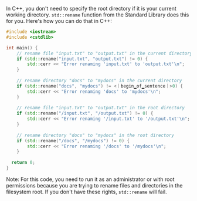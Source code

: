 In C++, you don't need to specify the root directory if it is your current working directory. `std::rename` function from the Standard Library does this for you. Here's how you can do that in C++:

```C++
#include <iostream>
#include <cstdlib>

int main() {
    // rename file "input.txt" to "output.txt" in the current directory
    if (std::rename("input.txt", "output.txt") != 0) {
        std::cerr << "Error renaming 'input.txt' to 'output.txt'\n";
    }
    
    // rename directory "docs" to "mydocs" in the current directory
    if (std::rename("docs", "mydocs") != <｜begin▁of▁sentence｜>0) {
        std::cerr << "Error renaming 'docs' to 'mydocs'\n";
    }
    
    // rename file "input.txt" to "output.txt" in the root directory
    if (std::rename("/input.txt", "/output.txt") != 0) {
        std::cerr << "Error renaming '/input.txt' to '/output.txt'\n";
    }
    
    // rename directory "docs" to "mydocs" in the root directory
    if (std::rename("/docs", "/mydocs") != 0) {
        std::cerr << "Error renaming '/docs' to '/mydocs'\n";
    }
  
  return 0;
}
```
Note: For this code, you need to run it as an administrator or with root permissions because you are trying to rename files and directories in the filesystem root. If you don't have these rights, `std::rename` will fail.

